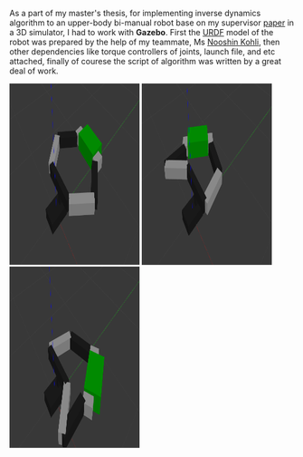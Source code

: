 As a part of my master's thesis, for implementing inverse dynamics algorithm to an upper-body bi-manual robot base on my supervisor [paper](https://www.researchgate.net/publication/320330613_Inverse_Dynamics_Control_of_Bimanual_Object_Manipulation_Using_Orthogonal_Decomposition_An_Analytic_Approach) in a 3D simulator, I had to work with __Gazebo__. First the [URDF](http://wiki.ros.org/urdf) model of the robot was prepared by the help of my teammate, Ms [Nooshin Kohli](https://github.com/nooshin-kohli), then other dependencies like torque controllers of joints, launch file, and etc attached, finally of courese the script of algorithm was written by a great deal of work.

<p>
  <img style="text-align:left;" width="230" height="320" src="/img/6dof_bimanual_manipulation/bimanual_1.png" alt="Logo">
  <img style="text-align:center;" width="230" height="320" src="/img/6dof_bimanual_manipulation/bimanual_2.png" alt="Logo">
  <img style="text-align:right;" width="230" height="320" src="/img/6dof_bimanual_manipulation/bimanual_3.png" alt="Logo">
</p>
